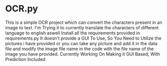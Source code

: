 # OCR.py
This is a simple OCR project which can convert the characters present in an image to text. I'm Trying it to currently translate the characters of different language to english aswell
Install all the requirements provided in requirements.py
It doesn't provide a GUI To Use, So You Need to Utilize the pictures i have provided or you can take any picture and add it in the data file and modify the image file name in the code with the file name of the image you have provided.
Currently Working On Making it GUI Based, With Prediction Included
